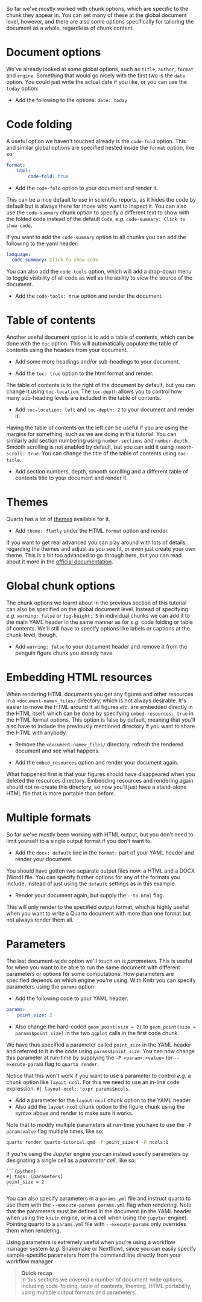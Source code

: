 So far we've mostly worked with chunk options, which are specific to the chunk
they appear in. You can set many of these at the global document level, however,
and there are also some options specifically for tailoring the document as a
whole, regardless of chunk content.

# Document options

We've already looked at some global options, such as `title`, `author`, `format`
and `engine`. Something that would go nicely with the first two is the `date`
option. You could just write the actual date if you like, or you can use the
`today` option:

 * Add the following to the options: `date: today`

# Code folding

A useful option we haven't touched already is the `code-fold` option. This and
similar global options are specified nested inside the `format` option, like so:

```yaml
format:
    html:
        code-fold: true
```

 * Add the `code-fold` option to your document and render it.

This can be a nice default to use in scientific reports, as it hides the code by
default but is always there for those who want to inspect it. You can also use
the `code-summary` chunk option to specify a different text to show with the
folded code instead of the default `Code`, *e.g.* `code-summary: Click to show
code`.

If you want to add the `code-summary` option to all chunks you can add
the following to the yaml header:

```yaml
language:
  code-summary: Click to show code
```

You can also add the `code-tools` option, which will add a drop-down menu to
toggle visibility of all code as well as the ability to view the source of the
document.

 * Add the `code-tools: true` option and render the document.

# Table of contents

Another useful document option is to add a table of contents, which can be done
with the `toc` option. This will automatically populate the table of contents
using the headers from your document.

 * Add some more headings and/or sub-headings to your document.

 * Add the `toc: true` option to the html format and render.

The table of contents is to the right of the document by default, but you can
change it using `toc-location`. The `toc-depth` allows you to control how many
sub-heading levels are included in the table of contents.

 * Add `toc-location: left` and `toc-depth: 2` to your document and render it.

Having the table of contents on the left can be useful if you are using the
margins for something, such as we are doing in this tutorial. You can similarly
add section numbering using `number-sections` and `number-depth`. Smooth
scrolling is not enabled by default, but you can add it using `smooth-scroll:
true`. You can change the title of the table of contents using `toc-title`.

 * Add section numbers, depth, smooth scrolling and a different table of contents
  title to your document and render it.

# Themes

Quarto has a lot of [themes](https://bootswatch.com/) available for it.

 * Add `theme: flatly` under the HTML `format` option and render.

If you want to get real advanced you can play around with lots of details
regarding the themes and adjust as you see fit, or even just create your own
theme. This is a bit too advanced to go through here, but you can read about it
more in the [official documentation](https://quarto.org/docs/output-formats/html-themes.html).

# Global chunk options

The chunk options we learnt about in the previous section of this tutorial can
also be specified on the global document level. Instead of specifying *e.g.*
`warning: false` or `fig-height: 5` in individual chunks we can add it to the
main YAML header in the same manner as for *e.g.* code folding or table of
contents. We'll still have to specify options like labels or captions at the
chunk-level, though.

 * Add `warning: false` to your document header and remove it from the penguin
  figure chunk you already have.

# Embedding HTML resources

When rendering HTML documents you get any figures and other resources in a
`<document-name>_files/` directory, which is not always desirable. It's easier
to move the HTML around if all figures *etc.* are embedded directly in the HTML
itself, which can be done by specifying `embed-resources: true` in the HTML
format options. This option is false by default, meaning that you'll also have
to include the previously mentioned directory if you want to share the HTML with
anybody.

 * Remove the `<document-name>_files/` directory, refresh the rendered document
  and see what happens.

 * Add the `embed_resources` option and render your document again.

What happened first is that your figures should have disappeared when you
deleted the resources directory. Embedding resources and rendering again should
not re-create this directory, so now you'll just have a stand-alone HTML file
that is more portable than before.

# Multiple formats

So far we've mostly been working with HTML output, but you don't need to limit
yourself to a single output format if you don't want to.

 * Add the `docx: default` line in the `format:` part of your YAML header and
   render your document.

You should have gotten two separate output files now: a HTML and a DOCX (Word)
file. You can specify further options for any of the formats you include,
instead of just using the `default` settings as in this example.

 * Render your document again, but supply the `--to html` flag.

This will only render to the specified output format, which is highly useful
when you want to write a Quarto document with more than one format but not
always render them all.

# Parameters

The last document-wide option we'll touch on is *parameters*. This is useful for
when you want to be able to run the same document with different parameters or
options for some computations. How parameters are specified depends on which
engine you're using. With Knitr you can specify parameters using the `params`
option:

 * Add the following code to your YAML header:

```yaml
params:
    point_size: 2
```

 * Also change the hard-coded `geom_point(size = 2)` to `geom_point(size =
   params$point_size)` in the two `ggplot` calls in the first code chunk.

We have thus specified a parameter called `point_size` in the YAML header and
referred to it in the code using `params$point_size`. You can now change this
parameter at run-time by supplying the `-P <param>:<value>` (or `--execute-param`)
flag to `quarto render`.

Notice that this won't work if you want to use a parameter to control *e.g.* a
chunk option like `layout-ncol`. For this we need to use an in-line code
expression: `#| layout-ncol: !expr params$ncols`.

 * Add a parameter for the `layout-ncol` chunk option to the YAML header
 * Also add the `layout-ncol` chunk option to the figure chunk using the syntax
 above and render to make sure it works.

Note that to modify multiple parameters at run-time you have to use the `-P
param:value` flag multiple times, like so:

```bash
quarto render quarto-tutorial.qmd -P point_size:4 -P ncols:1
```

If you're using the Jupyter engine you can instead specify parameters by
designating a single cell as a *parameter cell*, like so:

````
```{python}
#| tags: [parameters]
point_size = 2
```
````

You can also specify parameters in a `params.yml` file and instruct quarto to use them with the `--execute-params params.yml` flag when rendering. Note that the parameters must be defined in the document (in the YAML header when using the `knitr` engine, or in a cell when using the `jupyter` engine). Pointing quarto to a `params.yml` file with `--execute-params` only overrides them when rendering.

Using parameters is extremely useful when you're using a workflow manager system (*e.g.* Snakemake or Nextflow), since you can easily specify sample-specific parameters from the command line directly from your workflow manager.

> **Quick recap** <br>
> In this sections we covered a number of document-wide options, including
> code-folding, table of contents, theming, HTML portability, using multiple
> output formats and parameters.
